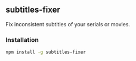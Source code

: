 ## subtitles-fixer
Fix inconsistent subtitles of your serials or movies.

### Installation
```bash
npm install -g subtitles-fixer
```
